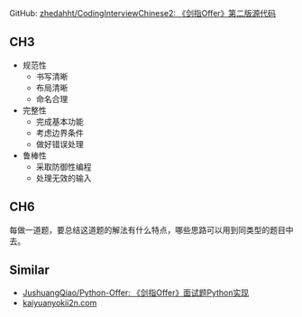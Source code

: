 GitHub: [zhedahht/CodingInterviewChinese2: 《剑指Offer》第二版源代码](https://github.com/zhedahht/CodingInterviewChinese2)





## CH3

- 规范性
  - 书写清晰
  - 布局清晰
  - 命名合理
- 完整性
  - 完成基本功能
  - 考虑边界条件
  - 做好错误处理
- 鲁棒性
  - 采取防御性编程
  - 处理无效的输入

## CH6

每做一道题，要总结这道题的解法有什么特点，哪些思路可以用到同类型的题目中去。







## Similar

- [JushuangQiao/Python-Offer: 《剑指Offer》面试题Python实现](https://github.com/JushuangQiao/Python-Offer)
- [kaiyuanyokii2n.com](https://kaiyuanyokii2n.com/offer-python.html)

